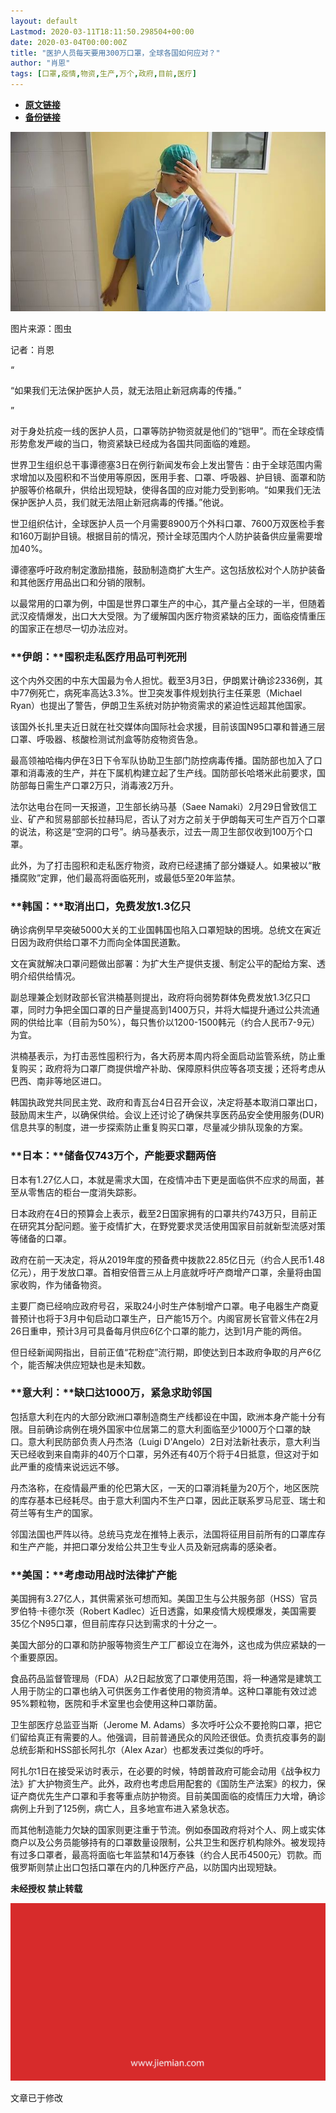 ```yaml
---
layout: default
Lastmod: 2020-03-11T18:11:50.298504+00:00
date: 2020-03-04T00:00:00Z
title: "医护人员每天要用300万口罩，全球各国如何应对？"
author: "肖恩"
tags: [口罩,疫情,物资,生产,万个,政府,目前,医疗]
---
```


* [**原文链接**](https://mp.weixin.qq.com/s/8D1SuS4-H0MSStoWZQTQHw)
* [**备份链接**](http://archive.today/Aqzdi)


![](/images/post/1c724b2b6e3d32559c3671a6524fe37a.jpg)

图片来源：图虫

记者：肖恩

“

  

“如果我们无法保护医护人员，就无法阻止新冠病毒的传播。”

  

”

对于身处抗疫一线的医护人员，口罩等防护物资就是他们的“铠甲”。而在全球疫情形势愈发严峻的当口，物资紧缺已经成为各国共同面临的难题。  

世界卫生组织总干事谭德塞3日在例行新闻发布会上发出警告：由于全球范围内需求增加以及囤积和不当使用等原因，医用手套、口罩、呼吸器、护目镜、面罩和防护服等价格飙升，供给出现短缺，使得各国的应对能力受到影响。“如果我们无法保护医护人员，我们就无法阻止新冠病毒的传播。”他说。

世卫组织估计，全球医护人员一个月需要8900万个外科口罩、7600万双医检手套和160万副护目镜。根据目前的情况，预计全球范围内个人防护装备供应量需要增加40%。

谭德塞呼吁政府制定激励措施，鼓励制造商扩大生产。这包括放松对个人防护装备和其他医疗用品出口和分销的限制。

以最常用的口罩为例，中国是世界口罩生产的中心，其产量占全球的一半，但随着武汉疫情爆发，出口大大受限。为了缓解国内医疗物资紧缺的压力，面临疫情重压的国家正在想尽一切办法应对。

  

  

### **伊朗：****囤积走私医疗用品可判死刑**  

这个内外交困的中东大国最为令人担忧。截至3月3日，伊朗累计确诊2336例，其中77例死亡，病死率高达3.3%。世卫突发事件规划执行主任莱恩（Michael Ryan）也提出了警告，伊朗卫生系统对防护物资需求的紧迫性远超其他国家。

该国外长扎里夫近日就在社交媒体向国际社会求援，目前该国N95口罩和普通三层口罩、呼吸器、核酸检测试剂盒等防疫物资告急。

最高领袖哈梅内伊在3日下令军队协助卫生部门防控病毒传播。国防部也加入了口罩和消毒液的生产，并在下属机构建立起了生产线。国防部长哈塔米此前要求，国防部每日需生产口罩2万只，消毒液2万升。

法尔达电台在同一天报道，卫生部长纳马基（Saee Namaki）2月29日曾致信工业、矿产和贸易部部长拉赫玛尼，否认了对方之前关于伊朗每天可生产百万个口罩的说法，称这是“空洞的口号”。纳马基表示，过去一周卫生部仅收到100万个口罩。

此外，为了打击囤积和走私医疗物资，政府已经逮捕了部分嫌疑人。如果被以“散播腐败”定罪，他们最高将面临死刑，或最低5至20年监禁。

  

  

### **韩国：****取消出口，免费发放1.3亿只**  

确诊病例早早突破5000大关的工业国韩国也陷入口罩短缺的困境。总统文在寅近日因为政府供给口罩不力而向全体国民道歉。

文在寅就解决口罩问题做出部署：为扩大生产提供支援、制定公平的配给方案、透明介绍供给情况。

副总理兼企划财政部长官洪楠基则提出，政府将向弱势群体免费发放1.3亿只口罩，同时力争把全国口罩的日产量提高到1400万只，并将大幅提升通过公共流通网的供给比率（目前为50%），每只售价以1200-1500韩元（约合人民币7-9元）为宜。

洪楠基表示，为打击恶性囤积行为，各大药房本周内将全面启动监管系统，防止重复购买；政府将为口罩厂商提供增产补助、保障原料供应等各项支援；还将考虑从巴西、南非等地区进口。

韩国执政党共同民主党、政府和青瓦台4日召开会议，决定将基本取消口罩出口，鼓励周末生产，以确保供给。会议上还讨论了确保共享医药品安全使用服务(DUR)信息共享的制度，进一步探索防止重复购买口罩，尽量减少排队现象的方案。

  

  

### **日本：****储备仅743万个，产能要求翻两倍**  

日本有1.27亿人口，本就是需求大国，在疫情冲击下更是面临供不应求的局面，甚至从零售店的柜台一度消失踪影。

日本政府在4日的预算会上表示，截至2日国家拥有的口罩共约743万只，目前正在研究其分配问题。鉴于疫情扩大，在野党要求灵活使用国家目前就新型流感对策等储备的口罩。

政府在前一天决定，将从2019年度的预备费中拨款22.85亿日元（约合人民币1.48亿元），用于发放口罩。首相安倍晋三从上月底就呼吁产商增产口罩，余量将由国家收购，作为储备物资。

主要厂商已经响应政府号召，采取24小时生产体制增产口罩。电子电器生产商夏普预计也将于3月中旬启动口罩生产，日产能15万个。内阁官房长官菅义伟在2月26日重申，预计3月可具备每月供应6亿个口罩的能力，达到1月产能的两倍。

但日经新闻网指出，目前正值“花粉症”流行期，即使达到日本政府争取的月产6亿个，能否解决供应短缺也是未知数。

  

  

### **意大利：****缺口达1000万，紧急求助邻国**  

包括意大利在内的大部分欧洲口罩制造商生产线都设在中国，欧洲本身产能十分有限。目前确诊病例在境外国家中位居第二的意大利面临至少1000万个口罩的缺口。意大利民防部负责人丹杰洛（Luigi D'Angelo）2日对法新社表示，意大利当天已经收到来自南非的40万个口罩，另外还有40万个将于4日抵意，但这对于如此严重的疫情来说远远不够。

丹杰洛称，在疫情最严重的伦巴第大区，一天的口罩消耗量为20万个，地区医院的库存基本已经耗尽。由于意大利国内不生产口罩，因此正联系罗马尼亚、瑞士和荷兰等有生产的国家。

邻国法国也严阵以待。总统马克龙在推特上表示，法国将征用目前所有的口罩库存和生产产能，并把口罩分发给公共卫生专业人员及新冠病毒的感染者。

  

  

### **美国：****考虑动用战时法律扩产能**  

美国拥有3.27亿人，其供需紧张可想而知。美国卫生与公共服务部（HSS）官员罗伯特·卡德尔茨（Robert Kadlec）近日透露，如果疫情大规模爆发，美国需要35亿个N95口罩，但目前库存只达到需求的十分之一。

美国大部分的口罩和防护服等物资生产工厂都设立在海外，这也成为供应紧缺的一个重要原因。

食品药品监督管理局（FDA）从2日起放宽了口罩使用范围，将一种通常是建筑工人用于防尘的口罩也纳入可供医务工作者使用的物资清单。这种口罩能有效过滤95%颗粒物，医院和手术室里也会使用这种口罩防菌。

卫生部医疗总监亚当斯（Jerome M. Adams）多次呼吁公众不要抢购口罩，把它们留给真正有需要的人。他强调，目前普通民众的风险还很低。负责抗疫事务的副总统彭斯和HSS部长阿扎尔（Alex Azar）也都发表过类似的呼吁。

阿扎尔1日在接受采访时表示，在必要的时候，特朗普政府可能会动用《战争权力法》扩大护物资生产。此外，政府也考虑启用配套的《国防生产法案》的权力，保证产商优先生产口罩和手套等重点防护物资。目前美国面临的疫情压力大增，确诊病例上升到了125例，病亡人，且多地宣布进入紧急状态。

而其他制造能力欠缺的国家则更注重于节流。例如泰国政府将对个人、网上或实体商户以及公务员能够持有的口罩数量设限制，公共卫生和医疗机构除外。被发现持有过多口罩者，最高将面临七年监禁和14万泰铢（约合人民币4500元）罚款。而俄罗斯则禁止出口包括口罩在内的几种医疗产品，以防国内出现短缺。

  

**未经授权 禁止转载**

  

  

![](/images/post/3ef9527fd7edfb43b0c70486c7a956af.jpg)  

文章已于修改

